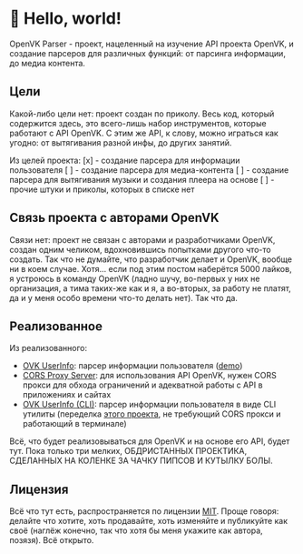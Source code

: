 # 👋 Hello, world!

OpenVK Parser - проект, нацеленный на изучение API проекта OpenVK, и создание парсеров для различных функций: от парсинга информации, до медиа контента.

## Цели

Какой-либо цели нет: проект создан по приколу. Весь код, который содержится здесь, это всего-лишь набор инструментов, которые работают с API OpenVK. С этим же API, к слову, можно играться как угодно: от вытягивания разной инфы, до других занятий.

Из целей проекта:
[x] - создание парсера для информации пользователя
[ ] - создание парсера для медиа-контента
[ ] - создание парсера для вытягивания музыки и создания плеера на основе
[ ] - прочие штуки и приколы, которых в списке нет

## Связь проекта с авторами OpenVK

Связи нет: проект не связан с авторами и разработчиками OpenVK, создан одним челиком, вдохновившись попытками другого что-то создать. Так что не думайте, что разработчик делает и OpenVK, вообще ни в коем случае. Хотя... если под этим постом наберётся 5000 лайков, я устроюсь в команду OpenVK (ладно шучу, во-первых у них не организация, а тима таких-же как и я, а во-вторых, за работу не платят, да и у меня особо времени что-то делать нет). Так что да.

## Реализованное

Из реализованного:
- [OVK UserInfo](https://github.com/ovkparser/userinfo): парсер информации пользователя ([demo](https://ovkparser.github.io/userinfo))
- [CORS Proxy Server](https://github.com/ovkparser/cors-server): для использования API OpenVK, нужен CORS прокси для обхода ограничений и адекватной работы с API в приложениях и сайтах
- [OVK UserInfo (CLI)](https://github.com/ovkparser/userinfo-cli): парсер информации пользователя в виде CLI утилиты (переделка [этого проекта](https://github.com/ovkparser/userinfo), не требующий CORS прокси и работающий в терминале)

Всё, что будет реализовываться для OpenVK и на основе его API, будет тут. Пока только три мелких, ОБДРИСТАННЫХ ПРОЕКТИКА, СДЕЛАННЫХ НА КОЛЕНКЕ ЗА ЧАЧКУ ПИПСОВ И КУТЫЛКУ БОЛЫ.

## Лицензия

Всё что тут есть, распространяется по лицензии [MIT](https://github.com/ovkparser/userinfo/blob/main/LICENSE). Проще говоря: делайте что хотите, хоть продавайте, хоть изменяйте и публикуйте как своё (наглёж конечно, так что хотя бы меня укажите как автора, позязя). Всё открыто.
